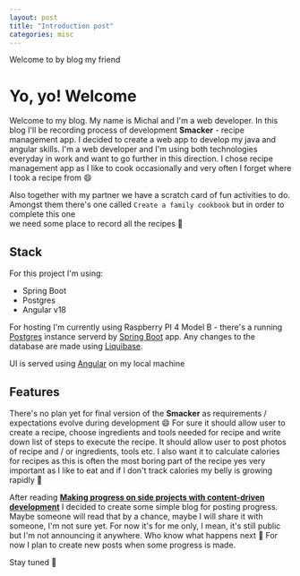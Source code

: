 ```yaml
---
layout: post
title: "Introduction post"
categories: misc
---
```


Welcome to by blog my friend

# Yo, yo! Welcome 

Welcome to my blog. My name is Michal and I'm a web developer. In this blog I'll be recording process of development **Smacker** - recipe management app. I decided to create a web app 
to develop my java and angular skills. I'm a web developer and I'm using both technologies everyday in work and want to go further in this direction. I chose recipe management app as I like to cook occasionally and very often I forget where I took a recipe from :smile:

Also together with my partner we have a scratch card of fun activities to do. Amongst them there's one called `Create a family cookbook` but in order to complete this one  
we need some place to record all the recipes :book:  

## Stack
For this project I'm using:
 - Spring Boot
 - Postgres
 - Angular v18

For hosting I'm currently using Raspberry PI 4 Model B - there's a running [Postgres](https://www.postgresql.org/) instance serverd by [Spring Boot](https://spring.io/projects/spring-boot) app. Any changes to the database are made using [Liquibase](https://www.liquibase.com/).

UI is served using [Angular](https://angular.dev/) on my local machine

## Features

There's no plan yet for final version of the **Smacker** as requirements / expectations evolve during development :smile: For sure it should allow user to create a recipe, choose ingredients and tools needed for recipe and write down list of steps to execute the recipe. It should allow user to post photos of recipe and / or ingredients, tools etc. I also want it to calculate calories for recipes as this is often the most boring part of the recipe yes very important as I like to eat and if I don't track calories my belly is growing rapidly :bear:

After reading **[Making progress on side projects with content-driven development](https://www.ntietz.com/blog/making-progress-with-content-driven-development/)** I decided to create some simple blog for posting progress. Maybe someone will read that by a chance, maybe I will share it with someone, I'm not sure yet. For now it's for me only, I mean, it's still public but I'm not announcing it anywhere. Who know what happens next :calendar: For now I plan to create new posts when some progress is made. 

Stay tuned :wave: